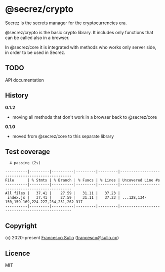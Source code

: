 # @secrez/crypto

Secrez is the secrets manager for the cryptocurrencies era.

@secrez/crypto is the basic crypto library. It includes only functions that can be called also in a browser. 

In @secrez/core it is integrated with methods who works only server side, in order to be used in Secrez.

## TODO

API documentation

## History

__0.1.2__
* moving all methods that don't work in a browser back to @secrez/core

__0.1.0__
* moved from @secrez/core to this separate library 


## Test coverage

```
  4 passing (2s)

----------|---------|----------|---------|---------|------------------------------------------------
File      | % Stmts | % Branch | % Funcs | % Lines | Uncovered Line #s                              
----------|---------|----------|---------|---------|------------------------------------------------
All files |   37.41 |    27.59 |   31.11 |   37.23 |                                                
 index.js |   37.41 |    27.59 |   31.11 |   37.23 | ...128,134-150,159-169,224-227,234,251,262-317 
----------|---------|----------|---------|---------|------------------------------------------------
```


## Copyright

(c) 2020-present [Francesco Sullo](https://francesco.sullo.co) (<francesco@sullo.co>)

## Licence

MIT
